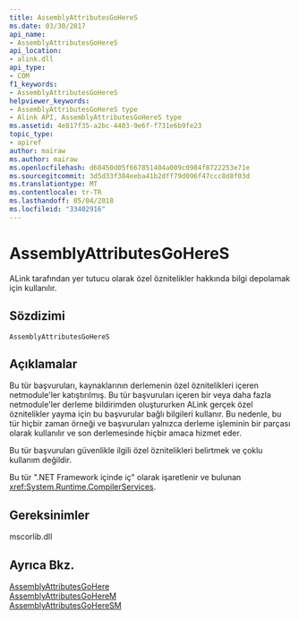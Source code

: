 ```yaml
---
title: AssemblyAttributesGoHereS
ms.date: 03/30/2017
api_name:
- AssemblyAttributesGoHereS
api_location:
- alink.dll
api_type:
- COM
f1_keywords:
- AssemblyAttributesGoHereS
helpviewer_keywords:
- AssemblyAttributesGoHereS type
- Alink API, AssemblyAttributesGoHereS type
ms.assetid: 4e817f35-a2bc-4403-9e6f-f731e6b9fe23
topic_type:
- apiref
author: mairaw
ms.author: mairaw
ms.openlocfilehash: d68450d05f667851404a009c0984f8722253e71e
ms.sourcegitcommit: 3d5d33f384eeba41b2dff79d096f47ccc8d8f03d
ms.translationtype: MT
ms.contentlocale: tr-TR
ms.lasthandoff: 05/04/2018
ms.locfileid: "33402916"
---
```

# <a name="assemblyattributesgoheres"></a>AssemblyAttributesGoHereS
ALink tarafından yer tutucu olarak özel öznitelikler hakkında bilgi depolamak için kullanılır.  
  
## <a name="syntax"></a>Sözdizimi  
  
```  
AssemblyAttributesGoHereS  
```  
  
## <a name="remarks"></a>Açıklamalar  
 Bu tür başvuruları, kaynaklarının derlemenin özel öznitelikleri içeren netmodule'ler katıştırılmış. Bu tür başvuruları içeren bir veya daha fazla netmodule'ler derleme bildirimden oluştururken ALink gerçek özel öznitelikler yayma için bu başvurular bağlı bilgileri kullanır. Bu nedenle, bu tür hiçbir zaman örneği ve başvuruları yalnızca derleme işleminin bir parçası olarak kullanılır ve son derlemesinde hiçbir amaca hizmet eder.  
  
 Bu tür başvuruları güvenlikle ilgili özel öznitelikleri belirtmek ve çoklu kullanım değildir.  
  
 Bu tür ".NET Framework içinde iç" olarak işaretlenir ve bulunan <xref:System.Runtime.CompilerServices>.  
  
## <a name="requirements"></a>Gereksinimler  
 mscorlib.dll  
  
## <a name="see-also"></a>Ayrıca Bkz.  
 [AssemblyAttributesGoHere](../../../../docs/framework/unmanaged-api/alink/assemblyattributesgohere.md)  
 [AssemblyAttributesGoHereM](../../../../docs/framework/unmanaged-api/alink/assemblyattributesgoherem.md)  
 [AssemblyAttributesGoHereSM](../../../../docs/framework/unmanaged-api/alink/assemblyattributesgoheresm.md)
